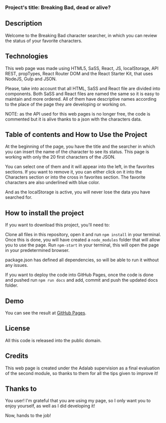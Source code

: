 ### Project's title: Breaking Bad, dead or alive?

## Description

Welcome to the Breaking Bad character searcher, in which you can review the status of your favorite characters.

## Technologies

This web page was made using HTML5, SaSS, React, JS, localStorage, API REST, propTypes, React Router DOM and the React Starter Kit, that uses NodeJS, Gulp and JSON.

Please, take into account that all HTML, SaSS and React file are divided into components. Both SaSS and React files are named the same so it is easy to maintain and more ordered. All of them have descriptive names according to the place of the page they are developing or working on.

NOTE: as the API used for this web pages is no longer free, the code is commented but it is alive thanks to a json with the characters data.

## Table of contents and How to Use the Project

At the beginning of the page, you have the title and the searcher in which you can insert the name of the character to see its status. This page is working with only the 20 first characters of the JSON.

You can select one of them and it will appear into the left, in the favorites sections. If you want to remove it, you can either click on it into the Characters section or into the cross in favorites section. The favorite characters are also underlined with blue color.

And as the localStorage is active, you will never lose the data you have searched for.

## How to install the project

If you want to download this project, you'll need to:

Clone all files in this repository, open it and run `npm install` in your terminal. Once this is done, you will have created a `node_modules` folder that will allow you to use the page. Run `npm-start` in your terminal, this will open the page in your predetermined browser.

package.json has defined all dependencies, so will be able to run it without any issues.

If you want to deploy the code into GitHub Pages, once the code is done and pushed run `npm run docs` and add, commit and push the updated docs folder.

## Demo

You can see the result at [GitHub Pages](https://lvaldenebro.github.io/breaking-bad-character-searcher-js/).

## License

All this code is released into the public domain.

## Credits

This web page is created under the Adalab supervision as a final evaluation of the second module, so thanks to them for all the tips given to improve it!

## Thanks to

You user! I'm grateful that you are using my page, so I only want you to enjoy yourself, as well as I did developing it!

Now, hands to the job!
